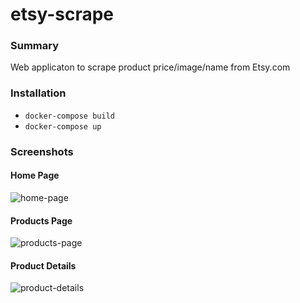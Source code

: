 # etsy-scrape

### Summary

Web applicaton to scrape product price/image/name from Etsy.com

### Installation
* ` docker-compose build `
* ` docker-compose up `


### Screenshots

#### Home Page

![home-page](https://i.gyazo.com/85a35b92dd4de694d5ef1109d5faa68d.png)

#### Products Page

![products-page](https://i.gyazo.com/ba2a6716d336d8b1617ed23a145c90ea.png)

#### Product Details

![product-details](https://i.gyazo.com/06bb4e2cd65fdcb83b8b52bc3ae51c91.png)


